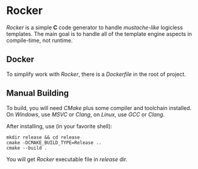 # Rocker

*Rocker* is a simple **C** code generator to handle *mustache-like* logicless templates.
The main goal is to handle all of the template engine aspects in compile-time, not runtime.

## Docker

To simplify work with *Rocker*, there is a *Dockerfile* in the root of project.

## Manual Building

To build, you will need *CMake* plus some compiler and toolchain installed.
On *Windows*, use *MSVC* or *Clang*, on *Linux*, use *GCC* or *Clang*.

After installing, use (in your favorite shell):

    mkdir release && cd release
    cmake -DCMAKE_BUILD_TYPE=Release ..
    cmake --build .

You will get *Rocker* executable file in *release* dir.
